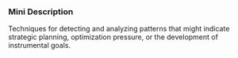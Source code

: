 ### Mini Description

Techniques for detecting and analyzing patterns that might indicate strategic planning, optimization pressure, or the development of instrumental goals.
